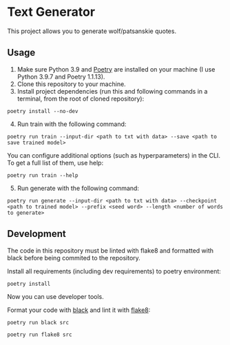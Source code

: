 # Text Generator
This project allows you to generate wolf/patsanskie quotes.

## Usage
1. Make sure Python 3.9 and [Poetry](https://python-poetry.org/docs/) are installed on your machine (I use Python 3.9.7 and Poetry 1.1.13).
2. Clone this repository to your machine.
3. Install project dependencies (run this and following commands in a terminal, from the root of cloned repository):
```
poetry install --no-dev
```
4. Run train with the following command:
```
poetry run train --input-dir <path to txt with data> --save <path to save trained model>
```
You can configure additional options (such as hyperparameters) in the CLI. To get a full list of them, use help:
```
poetry run train --help
```
5. Run generate with the following command:
```
poetry run generate --input-dir <path to txt with data> --checkpoint <path to trained model> --prefix <seed word> --length <number of words to generate>
```

## Development

The code in this repository must be linted with flake8 and formatted with black before being commited to the repository.

Install all requirements (including dev requirements) to poetry environment:
```
poetry install
```
Now you can use developer tools.

Format your code with [black](https://github.com/psf/black) and lint it with [flake8](https://github.com/PyCQA/flake8):
```
poetry run black src
```
```
poetry run flake8 src
```
